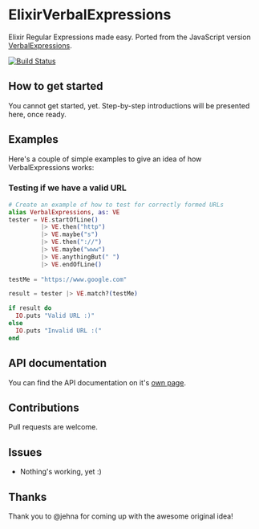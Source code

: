 ElixirVerbalExpressions
=======================

Elixir Regular Expressions made easy. Ported from the JavaScript version [VerbalExpressions](https://github.com/jehna/VerbalExpressions).

[![Build Status](https://travis-ci.org/maxsz/ElixirVerbalExpressions.png)](https://travis-ci.org/maxsz/ElixirVerbalExpressions)

## How to get started

You cannot get started, yet. Step-by-step introductions will be presented here,
once ready.

## Examples

Here's a couple of simple examples to give an idea of how VerbalExpressions works:

### Testing if we have a valid URL

```elixir
# Create an example of how to test for correctly formed URLs
alias VerbalExpressions, as: VE
tester = VE.startOfLine()
         |> VE.then("http")
         |> VE.maybe("s")
         |> VE.then("://")
         |> VE.maybe("www")
         |> VE.anythingBut(" ")
         |> VE.endOfLine()
         
testMe = "https://www.google.com"

result = tester |> VE.match?(testMe)

if result do
  IO.puts "Valid URL :)"
else
  IO.puts "Invalid URL :("
end

```

## API documentation

You can find the API documentation on it's [own page](http://maxsz.github.io/ElixirVerbalExpressions/docs/index.html).

## Contributions
Pull requests are welcome.

## Issues
 - Nothing's working, yet :)

## Thanks
Thank you to @jehna for coming up with the awesome original idea!

